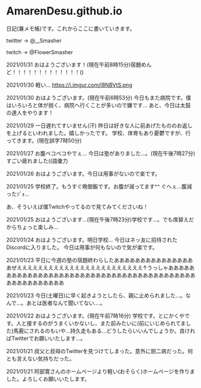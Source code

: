 # AmarenDesu.github.io
日記(兼メモ帳)です。これからここに書いていきます。

twitter → @__Smasher

twitch → @FlowerSmasher

2021/01/31
おはようございます！(現在午前8時15分)宿題めんど！！！！！！！！！！！！！()

2021/01/30
軽い... https://i.imgur.com/l8NBVtS.png

2021/01/30
おはようございます。(現在午前6時53分)
今日もまた病院です。僕はいろいろと体が弱く、病院へ行くことが多いので嫌です...
あと、今日は太鼓の達人をやります！

2021/01/29
一日遅れてすいません(汗)
昨日は好きな人に前あげたもののお返しを上げるといわれました。嬉しかったです。
学校、体育もあり憂鬱ですが、行ってきます。(現在誤字7時50分)

2021/01/27
お腹ペコペコやでぇ...
今日は塾がありました...。(現在午後7時27分)
すごい疲れました((語彙力

2021/01/26
おはようございます。今日は用事がないので楽です。

2021/01/25
学校終了。もうすぐ晩御飯です。お腹が減ってます^^
ぐへぇ...腹減ったｿﾞｫ...

あ、そういえば僕Twitchやってるので見てみてくださいね！

2021/01/25
おはようございます...(現在午後7時23分)学校です...。でも席替えだからちょっと楽しみ...

2021/01/24
おはようございます。明日学校...
今日はネッ友に招待されたDiscordに入りました。
今日は用事が何もないので気が楽です。

2021/01/23
平日に今週の塾の宿題終わらしたああああああああああああああああぜええええええええええええええええええええええええ↑うっしゃああああああああああああああああああああああああああああああああああああああああああああああああああああ

2021/01/23
今日(土曜日)に早く起きようとしたら、親に止められました...。なんで...。あとは医者なんて聞いてない....。

2021/01/22
おはようございます。(現在午前7時16分) 学校です。とにかくやです。人と接するのがうまくいかないし、また前みたいに(前にいじめられてました)馬鹿にされるのもいや...持久走もある...どうしたらいいんでしょうか。良ければTwitterでお願いいたします...。

2021/01/21
叔父と叔母のTwitterを見つけてしまった。意外に厨二病だった。何とも言えない気持ちだった。

2021/01/21
阿部寛さんのホームページより軽い(おそらく)ホームページを作りました。よろしくお願いいたします。
